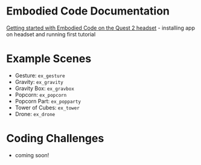 # Embodied Code Documentation


[Getting started with Embodied Code on the Quest 2 headset](./getting-started.md) - installing app on headset and running first tutorial

# Example Scenes

- Gesture: `ex_gesture`
- Gravity: `ex_gravity`
- Gravity Box: `ex_gravbox`
- Popcorn: `ex_popcorn`
- Popcorn Part: `ex_popparty`
- Tower of Cubes: `ex_tower`
- Drone: `ex_drone`

# Coding Challenges
- coming soon!
